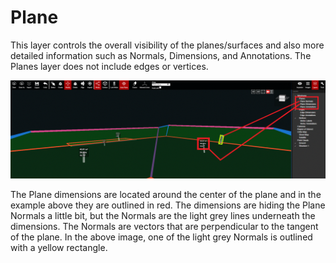 # Plane

This layer controls the overall visibility of the planes/surfaces and also more detailed information such as Normals, Dimensions, and Annotations. The Planes layer does not include edges or vertices.

![](../.gitbook/assets/planes-layer_project-18426.gif)

The Plane dimensions are located around the center of the plane and in the example above they are outlined in red. The dimensions are hiding the Plane Normals a little bit, but the Normals are the light grey lines underneath the dimensions. The Normals are vectors that are perpendicular to the tangent of the plane. In the above image, one of the light grey Normals is outlined with a yellow rectangle.

